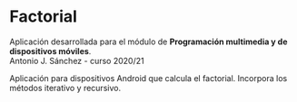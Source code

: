 # Factorial
Aplicación desarrollada para el módulo de **Programación multimedia y de dispositivos móviles**.<br/> 
Antonio J. Sánchez - curso 2020/21

Aplicación para dispositivos Android que calcula el factorial. Incorpora los métodos iterativo y recursivo.
